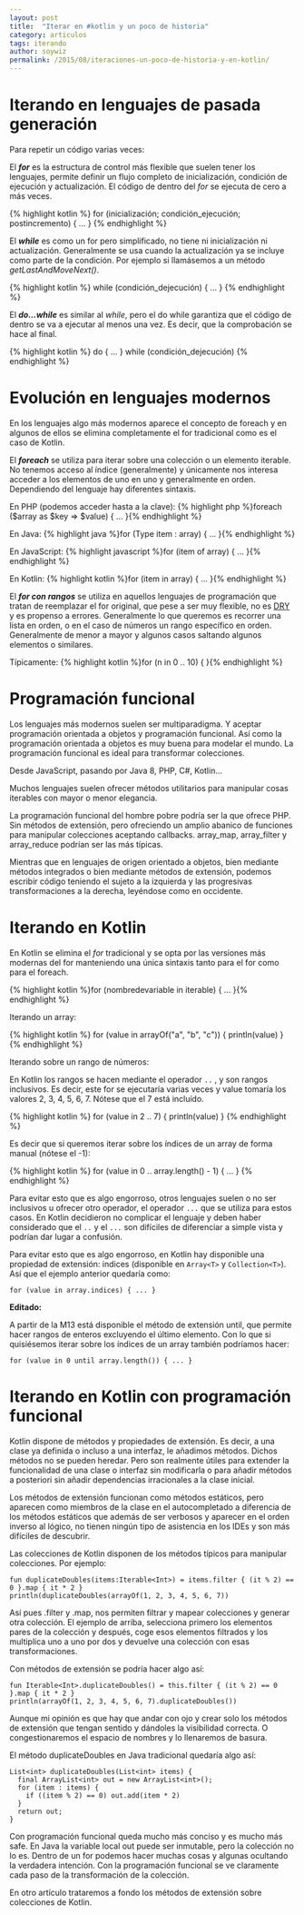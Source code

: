 ```yaml
---
layout: post
title:  "Iterar en #kotlin y un poco de historia"
category: articulos
tags: iterando
author: soywiz
permalink: /2015/08/iteraciones-un-poco-de-historia-y-en-kotlin/
---
```


# Iterando en lenguajes de pasada generación

Para repetir un código varias veces:

El ***for*** es la estructura de control más flexible que suelen tener los lenguajes, permite definir un flujo completo de inicialización, condición de ejecución y actualización. El código de dentro del *for* se ejecuta de cero a más veces.

{% highlight kotlin %}
for (inicialización; condición_ejecución; postincremento) { ... }
{% endhighlight %}

El ***while*** es como un for pero simplificado, no tiene ni inicialización ni actualización. Generalmente se usa cuando la actualización ya se incluye como parte de la condición. Por ejemplo si llamásemos a un método *getLastAndMoveNext()*.

{% highlight kotlin %}
while (condición_dejecución) { ... }
{% endhighlight %}

El ***do…while*** es similar al *while*, pero el do while garantiza que el código de dentro se va a ejecutar al menos una vez. Es decir, que la comprobación se hace al final.

{% highlight kotlin %}
do { ... } while (condición_dejecución)
{% endhighlight %}

# Evolución en lenguajes modernos

En los lenguajes algo más modernos aparece el concepto de foreach y en algunos de ellos se elimina completamente el for tradicional como es el caso de Kotlin.

El ***foreach*** se utiliza para iterar sobre una colección o un elemento iterable. No tenemos acceso al índice (generalmente) y únicamente nos interesa acceder a los elementos de uno en uno y generalmente en orden. Dependiendo del lenguaje hay diferentes sintaxis.

En PHP (podemos acceder hasta a la clave): {% highlight php %}foreach ($array as $key => $value) { ... }{% endhighlight %}

En Java: {% highlight java %}for (Type item : array) { ... }{% endhighlight %}

En JavaScript: {% highlight javascript %}for (item of array) { ... }{% endhighlight %}

En Kotlin: {% highlight kotlin %}for (item in array) { ... }{% endhighlight %}

El ***for con rangos*** se utiliza en aquellos lenguajes de programación que tratan de reemplazar el for original, que pese a ser muy flexible, no es [DRY] y es propenso a errores. Generalmente lo que queremos es recorrer una lista en orden, o en el caso de números un rango específico en orden. Generalmente de menor a mayor y algunos casos saltando algunos elementos o similares.

Típicamente: {% highlight kotlin %}for (n in 0 .. 10) { }{% endhighlight %}

# Programación funcional

Los lenguajes más modernos suelen ser multiparadigma. Y aceptar programación orientada a objetos y programación funcional. Así como la programación orientada a objetos es muy buena para modelar el mundo. La programación funcional es ideal para transformar colecciones.

Desde JavaScript, pasando por Java 8, PHP, C#, Kotlin…

Muchos lenguajes suelen ofrecer métodos utilitarios para manipular cosas iterables con mayor o menor elegancia.

La programación funcional del hombre pobre podría ser la que ofrece PHP. Sin métodos de extensión, pero ofreciendo un amplio abanico de funciones para manipular colecciones aceptando callbacks. array_map, array_filter y array_reduce podrían ser las más típicas.

Mientras que en lenguajes de origen orientado a objetos, bien mediante métodos integrados o bien mediante métodos de extensión, podemos escribir código teniendo el sujeto a la izquierda y las progresivas transformaciones a la derecha, leyéndose como en occidente.

# Iterando en Kotlin

En Kotlin se elimina el *for* tradicional y se opta por las versiones más modernas del for manteniendo una única sintaxis tanto para el for como para el foreach.

{% highlight kotlin %}for (nombredevariable in iterable) { ... }{% endhighlight %}

Iterando un array:

{% highlight kotlin %}
for (value in arrayOf("a", "b", "c")) {
    println(value)
}
{% endhighlight %}

Iterando sobre un rango de números:

En Kotlin los rangos se hacen mediante el operador ```..``` , y son rangos inclusivos. Es decir, este for se ejecutaría varias veces y value tomaría los valores 2, 3, 4, 5, 6, 7. Nótese que el 7 está incluído.

{% highlight kotlin %}
for (value in 2 .. 7) {
  println(value)
}
{% endhighlight %}

Es decir que si queremos iterar sobre los índices de un array de forma manual (nótese el -1):

{% highlight kotlin %}
for (value in 0 .. array.length() - 1) { ... }
{% endhighlight %}

Para evitar esto que es algo engorroso, otros lenguajes suelen o no ser inclusivos u ofrecer otro operador, el operador ```...``` que se utiliza para estos casos. En Kotlin decidieron no complicar el lenguaje y deben haber considerado que el ```..```  y el ```...``` son difíciles de diferenciar a simple vista y podrían dar lugar a confusión.

Para evitar esto que es algo engorroso, en Kotlin hay disponible una propiedad de extensión: indices (disponible en ```Array<T>```  y ```Collection<T>```). Así que el ejemplo anterior quedaría como:

```
for (value in array.indices) { ... }
```

**Editado:**

A partir de la M13 está disponible el método de extensión until, que permite hacer rangos de enteros excluyendo el último elemento. Con lo que si quisiésemos iterar sobre los índices de un array también podríamos hacer:

```
for (value in 0 until array.length()) { ... }
```

# Iterando en Kotlin con programación funcional

Kotlin dispone de métodos y propiedades de extensión. Es decir, a una clase ya definida o incluso a una interfaz, le añadimos métodos. Dichos métodos no se pueden heredar. Pero son realmente útiles para extender la funcionalidad de una clase o interfaz sin modificarla o para añadir métodos a posteriori sin añadir dependencias irracionales a la clase inicial.

Los métodos de extensión funcionan como métodos estáticos, pero aparecen como miembros de la clase en el autocompletado a diferencia de los métodos estáticos que además de ser verbosos y aparecer en el orden inverso al lógico, no tienen ningún tipo de asistencia en los IDEs y son más difíciles de descubrir.

Las colecciones de Kotlin disponen de los métodos típicos para manipular colecciones. Por ejemplo:

```
fun duplicateDoubles(items:Iterable<Int>) = items.filter { (it % 2) == 0 }.map { it * 2 }
println(duplicateDoubles(arrayOf(1, 2, 3, 4, 5, 6, 7))
```

Así pues .filter y .map, nos permiten filtrar y mapear colecciones y generar otra colección. El ejemplo de arriba, selecciona primero los elementos pares de la colección y después, coge esos elementos filtrados y los multiplica uno a uno por dos y devuelve una colección con esas transformaciones.

Con métodos de extensión se podría hacer algo así:

```
fun Iterable<Int>.duplicateDoubles() = this.filter { (it % 2) == 0 }.map { it * 2 }
println(arrayOf(1, 2, 3, 4, 5, 6, 7).duplicateDoubles())
```

Aunque mi opinión es que hay que andar con ojo y crear solo los métodos de extensión que tengan sentido y dándoles la visibilidad correcta. O congestionaremos el espacio de nombres y lo llenaremos de basura.

El método duplicateDoubles en Java tradicional quedaría algo así:

```
List<int> duplicateDoubles(List<int> items) {
  final ArrayList<int> out = new ArrayList<int>();
  for (item : items) {
    if ((item % 2) == 0) out.add(item * 2)
  }
  return out;
}
```

Con programación funcional queda mucho más conciso y es mucho más safe. En Java la variable local out puede ser inmutable, pero la colección no lo es. Dentro de un for podemos hacer muchas cosas y algunas ocultando la verdadera intención. Con la programación funcional se ve claramente cada paso de la transformación de la colección.

En otro artículo trataremos a fondo los métodos de extensión sobre colecciones de Kotlin.

[DRY]: (https://en.wikipedia.org/wiki/Don%27t_repeat_yourself)
